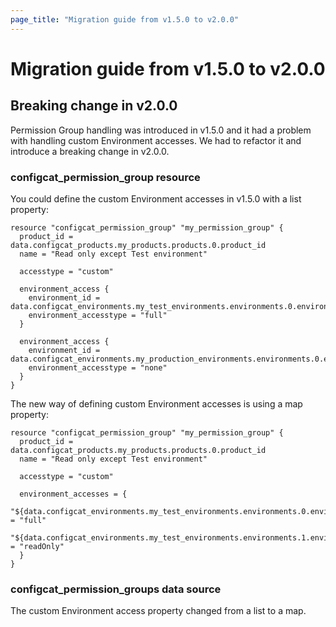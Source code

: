 ```yaml
---
page_title: "Migration guide from v1.5.0 to v2.0.0"
---
```


# Migration guide from v1.5.0 to v2.0.0

## Breaking change in v2.0.0

Permission Group handling was introduced in v1.5.0 and it had a problem with handling custom Environment accesses. We had to refactor it and introduce a breaking change in v2.0.0.

### configcat_permission_group resource

You could define the custom Environment accesses in v1.5.0 with a list property:

```hcl
resource "configcat_permission_group" "my_permission_group" {
  product_id = data.configcat_products.my_products.products.0.product_id
  name = "Read only except Test environment"

  accesstype = "custom"

  environment_access {
    environment_id = data.configcat_environments.my_test_environments.environments.0.environment_id
    environment_accesstype = "full"
  }

  environment_access {
    environment_id = data.configcat_environments.my_production_environments.environments.0.environment_id
    environment_accesstype = "none"
  }
}
```

The new way of defining custom Environment accesses is using a map property:

```hcl
resource "configcat_permission_group" "my_permission_group" {
  product_id = data.configcat_products.my_products.products.0.product_id
  name = "Read only except Test environment"

  accesstype = "custom"

  environment_accesses = {
    "${data.configcat_environments.my_test_environments.environments.0.environment_id}" = "full"
    "${data.configcat_environments.my_test_environments.environments.1.environment_id}" = "readOnly"
  }
}
```

### configcat_permission_groups data source

The custom Environment access property changed from a list to a map.